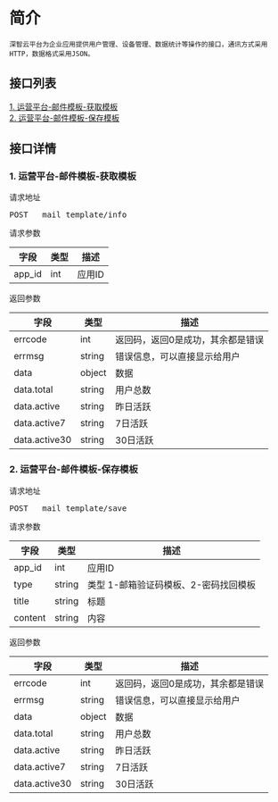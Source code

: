 # 简介
	深智云平台为企业应用提供用户管理、设备管理、数据统计等操作的接口，通讯方式采用HTTP，数据格式采用JSON。
## 接口列表
[1. 运营平台-邮件模板-获取模板](#api_1)
</br>[2. 运营平台-邮件模板-保存模板](#api_2)
</br>
## 接口详情
### <a name='api_1'>1. 运营平台-邮件模板-获取模板</a>
请求地址

<pre>POST	mail_template/info</pre>

请求参数

|字段|类型|描述|
|--|--|--|
|app_id|int|应用ID|

返回参数

|字段|类型|描述|
|--|--|--|
|errcode|int|返回码，返回0是成功，其余都是错误|
|errmsg|string|错误信息，可以直接显示给用户|
|data|object|数据|
|data.total|string|用户总数|
|data.active|string|昨日活跃|
|data.active7|string|7日活跃|
|data.active30|string|30日活跃|

### <a name='api_2'>2. 运营平台-邮件模板-保存模板</a>
请求地址

<pre>POST	mail_template/save</pre>

请求参数

|字段|类型|描述|
|--|--|--|
|app_id|int|应用ID|
|type|string|类型 1-邮箱验证码模板、2-密码找回模板|
|title|string|标题|
|content|string|内容|

返回参数

|字段|类型|描述|
|--|--|--|
|errcode|int|返回码，返回0是成功，其余都是错误|
|errmsg|string|错误信息，可以直接显示给用户|
|data|object|数据|
|data.total|string|用户总数|
|data.active|string|昨日活跃|
|data.active7|string|7日活跃|
|data.active30|string|30日活跃|

